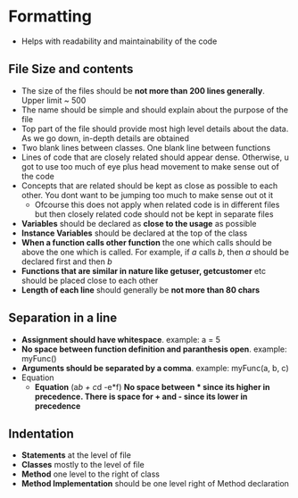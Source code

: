 # Formatting

* Helps with readability and maintainability of the code

## File Size and contents

* The size of the files should be **not more than 200 lines generally**. Upper limit ~ 500
* The name should be simple and should explain about the purpose of the file
* Top part of the file should provide most high level details about the data. As we go down, in-depth details are obtained
* Two blank lines between classes. One blank line between functions
* Lines of code that are closely related should appear dense. Otherwise, u got to use too much of eye plus head movement to make sense out of the code
* Concepts that are related should be kept as close as possible to each other. You dont want to be jumping too much to make sense out ot it
    * Ofcourse this does not apply when related code is in different files but then closely related code should not be kept in separate files
* **Variables** should be declared as **close to the usage** as possible
* **Instance Variables** should be declared at the top of the class
* **When a function calls other function** the one which calls should be above the one which is called. For example, if *a* calls *b*, then *a* should be declared first and then *b*
* **Functions that are similar in nature like getuser, getcustomer** etc should be placed close to each other
* **Length of each line** should generally be **not more than 80 chars**


## Separation in a line
* **Assignment should have whitespace**. example: a = 5
* **No space between function definition and paranthesis open**. example: myFunc()
* **Arguments should be separated by a comma**. example: myFunc(a, b, c)
* Equation
    * **Equation**  (a*b + c*d -e*f) **No space between * since its higher in precedence. There is space for + and - since its lower in precedence**



## Indentation
* **Statements** at the level of file
* **Classes** mostly to the level of file
* **Method** one level to the right of class
* **Method Implementation** should be one level right of Method declaration

